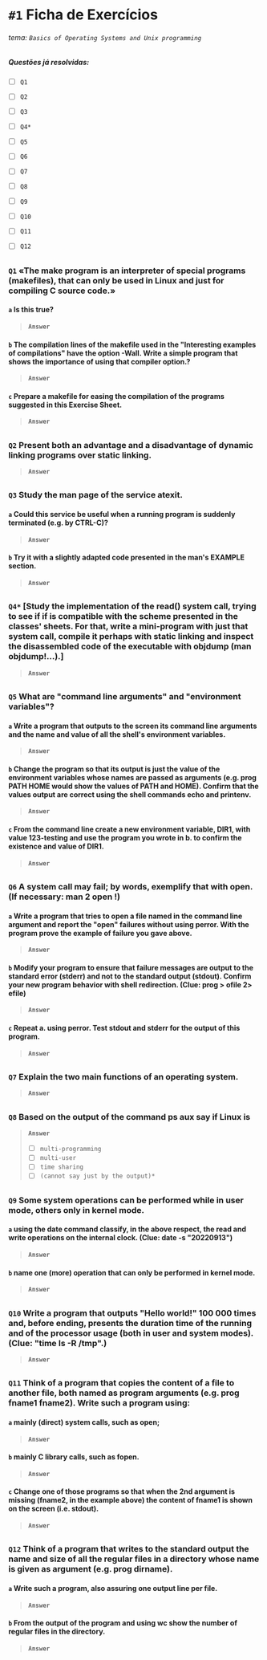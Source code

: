 # `#1` Ficha de Exercícios 

###### tema: `Basics of Operating Systems and Unix programming`

##### *Questões já resolvidas:*
- [ ] `Q1`
- [ ] `Q2`
- [ ] `Q3`
- [ ] `Q4*`
- [ ] `Q5`
- [ ] `Q6`
- [ ] `Q7`
- [ ] `Q8`
- [ ] `Q9`
- [ ] `Q10`
- [ ] `Q11`
- [ ] `Q12`


## 


### `Q1` «The make program is an interpreter of special programs (makefiles), that can only be used in Linux and just for compiling C source code.» 

#### `a` Is this true?
>**`Answer`** 
#### `b` The compilation lines of the makefile used in the "Interesting examples of compilations" have the option -Wall. Write a simple program that shows the importance of using that compiler option.?
>**`Answer`** 
#### `c` Prepare a makefile for easing the compilation of the programs suggested in this Exercise Sheet.
>**`Answer`** 

##

### `Q2` Present both an advantage and a disadvantage of dynamic linking programs over static linking.

>**`Answer`** 

## 

### `Q3` Study the man page of the service atexit.

#### `a` Could this service be useful when a running program is suddenly terminated (e.g. by CTRL-C)?
>**`Answer`** 

#### `b` Try it with a slightly adapted code presented in the man's EXAMPLE section.
>**`Answer`** 

## 

### `Q4*` [Study the implementation of the read() system call, trying to see if if is compatible with the scheme presented in the classes' sheets. For that, write a mini-program with just that system call, compile it perhaps with static linking and inspect the disassembled code of the executable with objdump (man objdump!...).]

>**`Answer`** 

## 

### `Q5` What are "command line arguments" and "environment variables"?

#### `a` Write a program that outputs to the screen its command line arguments and the name and value of all the shell's environment variables.
>**`Answer`** 

#### `b` Change the program so that its output is just the value of the environment variables whose names are passed as arguments (e.g. prog PATH HOME would show the values of PATH and HOME). Confirm that the values output are correct using the shell commands echo and printenv.
>**`Answer`** 

#### `c` From the command line create a new environment variable, DIR1, with value 123-testing and use the program you wrote in b. to confirm the existence and value of DIR1.
>**`Answer`** 

## 

### `Q6` A system call may fail; by words, exemplify that with open. (If necessary: man 2 open !)

#### `a` Write a program that tries to open a file named in the command line argument and report the "open" failures without using perror. With the program prove the example of failure you gave above.
>**`Answer`** 

#### `b` Modify your program to ensure that failure messages are output to the standard error (stderr) and not to the standard output (stdout). Confirm your new program behavior with shell redirection. (Clue: prog > ofile 2> efile)
>**`Answer`** 

#### `c` Repeat a. using perror. Test stdout and stderr for the output of this program.
>**`Answer`** 

## 

### `Q7` Explain the two main functions of an operating system.

>**`Answer`** 

## 

### `Q8` Based on the output of the command ps aux say if Linux is

>**`Answer`** 
>- [ ] `multi-programming`
>- [ ] `multi-user`
>- [ ] `time sharing`
>- [ ] `(cannot say just by the output)*`

## 

### `Q9` Some system operations can be performed while in user mode, others only in kernel mode.

#### `a` using the date command classify, in the above respect, the read and write operations on the internal clock. (Clue: date -s "20220913")
>**`Answer`** 

#### `b` name one (more) operation that can only be performed in kernel mode.
>**`Answer`** 

## 

### `Q10` Write a program that outputs "Hello world!" 100 000 times and, before ending, presents the duration time of the running and of the processor usage (both in user and system modes). (Clue: "time ls -R /tmp".)

>**`Answer`** 

## 

### `Q11` Think of a program that copies the content of a file to another file, both named as program arguments (e.g. prog fname1 fname2). Write such a program using:

#### `a` mainly (direct) system calls, such as open;
>**`Answer`** 
#### `b` mainly C library calls, such as fopen.
>**`Answer`** 
#### `c` Change one of those programs so that when the 2nd argument is missing (fname2, in the example above) the content of fname1 is shown on the screen (i.e. stdout).
>**`Answer`** 

## 

### `Q12` Think of a program that writes to the standard output the name and size of all the regular files in a directory whose name is given as argument (e.g. prog dirname).

#### `a` Write such a program, also assuring one output line per file.
>**`Answer`** 

#### `b` From the output of the program and using wc show the number of regular files in the directory.
>**`Answer`** 

## 
